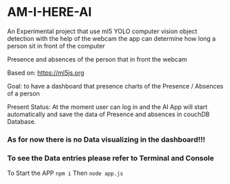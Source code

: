 # AM-I-HERE-AI


An Experimental project that use ml5 YOLO computer vision object detection
with the help of the webcam the app can determine how long a person sit in front of the computer 

Presence and absences of the person that in front the webcam 

Based on:
https://ml5js.org

Goal:
to have a dashboard that presence charts of the Presence / Absences of a person 

Present Status:
At the moment user can log in and the AI App will start automatically and save the data of Presence and absences in couchDB Database.

### As for now there is no Data visualizing in the dashboard!!!

### To see the Data entries please refer to Terminal and Console

To Start the APP
`npm i`
Then
`node app.js`


